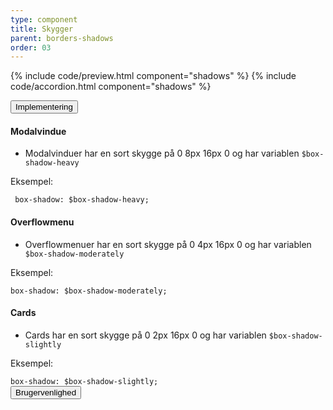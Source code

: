 ```yaml
---
type: component
title: Skygger
parent: borders-shadows
order: 03
---
```


{% include code/preview.html component="shadows" %}
{% include code/accordion.html component="shadows" %}
<div class="accordion-bordered">
    <button class="button-unstyled accordion-button"
        aria-expanded="false" aria-controls="shadows-docs">
        Implementering
    </button>
    <div id="shadows-docs" class="accordion-content">
        <h4>Modalvindue</h4>
        <ul>
            <li><p>Modalvinduer har en sort skygge på 0 8px 16px 0 og har variablen <code>$box-shadow-heavy</code></p></li>
        </ul>
        <p class="h5 mb-3">Eksempel:</p>
        <div class="code-highlight">
            <code> box-shadow: $box-shadow-heavy;</code>
        </div>
        <h4>Overflowmenu</h4>
        <ul>
            <li><p>Overflowmenuer har en sort skygge på 0 4px 16px 0 og har variablen <code>$box-shadow-moderately</code></p></li>
        </ul>
        <p class="h5 mb-3">Eksempel:</p>
        <div class="code-highlight">
            <code>box-shadow: $box-shadow-moderately;</code>
        </div>
        <h4>Cards</h4>
        <ul>
            <li><p>Cards har en sort skygge på 0 2px 16px 0 og har variablen <code>$box-shadow-slightly</code></p></li>
        </ul>
        <p class="h5 mb-3">Eksempel:</p>
        <div class="code-highlight">
            <code>box-shadow: $box-shadow-slightly;</code>
        </div>
    </div>
</div>

<div class="accordion-bordered">
  <button class="button-unstyled accordion-button"
      aria-expanded="true" aria-controls="alert-docs">
    Brugervenlighed
  </button>
  <div id="alert-docs" aria-hidden="false" class="accordion-content">
    
  </div>
</div>
